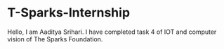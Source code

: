 # T-Sparks-Internship
Hello, I am Aaditya Srihari. I have completed task 4 of IOT and computer vision of The Sparks Foundation.
